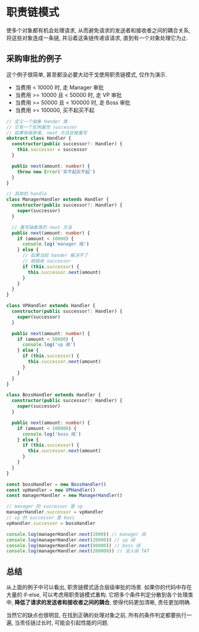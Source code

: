 # 职责链模式

使多个对象都有机会处理请求, 从而避免请求的发送者和接收者之间的耦合关系, 将这些对象连成一条链, 并沿着这条链传递该请求, 直到有一个对象处理它为止.

## 采购审批的例子

这个例子很简单, 甚至都没必要大动干戈使用职责链模式, 仅作为演示.

- 当费用 < 10000 时, 走 Manager 审批
- 当费用 >= 10000 且 < 50000 时, 走 VP 审批
- 当费用 >= 50000 且 < 100000 时, 走 Boss 审批
- 当费用 >= 100000, 买不起买不起

```ts
// 定义一个抽象 Hander 类
// 它有一个实例属性 successor
// 如果有继承者, next 方法会被重写
abstract class Handler {
  constructor(public successor?: Handler) {
    this.successor = successor
  }

  public next(amount: number) {
    throw new Error('买不起买不起')
  }
}

// 具体的 handle
class ManagerHandler extends Handler {
  constructor(public successor?: Handler) {
    super(successor)
  }

  // 重写抽象类的 next 方法
  public next(amount: number) {
    if (amount < 10000) {
      console.log('manager 阅')
    } else {
      // 如果当前 hander 解决不了
      // 就抛给 successor
      if (this.successor) {
        this.successor.next(amount)
      }
    }
  }
}

class VPHandler extends Handler {
  constructor(public successor?: Handler) {
    super(successor)
  }

  public next(amount: number) {
    if (amount < 50000) {
      console.log('vp 阅')
    } else {
      if (this.successor) {
        this.successor.next(amount)
      }
    }
  }
}

class BossHandler extends Handler {
  constructor(public successor?: Handler) {
    super(successor)
  }

  public next(amount: number) {
    if (amount < 100000) {
      console.log('boss 阅')
    } else {
      if (this.successor) {
        this.successor.next(amount)
      }
    }
  }
}

const bossHandler = new BossHandler()
const vpHandler = new VPHandler()
const managerHandler = new ManagerHandler()

// manager 的 successor 是 vp
managerHandler.successor = vpHandler
// vp 的 successor 是 boss
vpHandler.successor = bossHandler

console.log(managerHandler.next(2000)) // manager 阅
console.log(managerHandler.next(20000)) // vp 阅
console.log(managerHandler.next(80000)) // boss 阅
console.log(managerHandler.next(200000)) // 没人阅 TAT
```

## 总结

从上面的例子中可以看出, 职责链模式适合层级审批的场景. 如果你的代码中存在大量的 if-else, 可以考虑用职责链模式重构. 它把多个条件判定分散到各个处理类中, **降低了请求的发送者和接收者之间的耦合**, 使得代码更加清晰, 责任更加明确.

当然它的缺点也很明显, 在找到正确的处理对象之前, 所有的条件判定都要执行一遍, 当责任链过长时, 可能会引起性能的问题.
